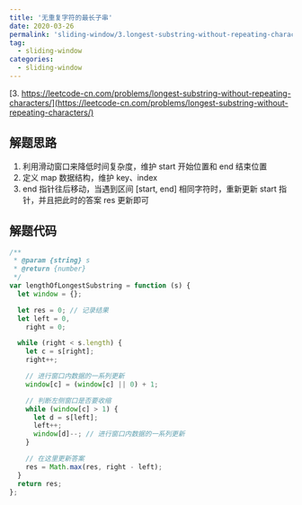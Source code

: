 ```yaml
---
title: '无重复字符的最长子串'
date: 2020-03-26
permalink: 'sliding-window/3.longest-substring-without-repeating-characters'
tag:
  - sliding-window
categories:
  - sliding-window
---
```


[3. https://leetcode-cn.com/problems/longest-substring-without-repeating-characters/](https://leetcode-cn.com/problems/longest-substring-without-repeating-characters/)

## 解题思路

1. 利用滑动窗口来降低时间复杂度，维护 start 开始位置和 end 结束位置
2. 定义 map 数据结构，维护 key、index
3. end 指针往后移动，当遇到区间 [start, end] 相同字符时，重新更新 start 指针，并且把此时的答案 res 更新即可

## 解题代码

```js
/**
 * @param {string} s
 * @return {number}
 */
var lengthOfLongestSubstring = function (s) {
  let window = {};

  let res = 0; // 记录结果
  let left = 0,
    right = 0;

  while (right < s.length) {
    let c = s[right];
    right++;

    // 进行窗口内数据的一系列更新
    window[c] = (window[c] || 0) + 1;

    // 判断左侧窗口是否要收缩
    while (window[c] > 1) {
      let d = s[left];
      left++;
      window[d]--; // 进行窗口内数据的一系列更新
    }

    // 在这里更新答案
    res = Math.max(res, right - left);
  }
  return res;
};
```
